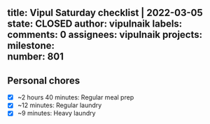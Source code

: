 title:	Vipul Saturday checklist | 2022-03-05
state:	CLOSED
author:	vipulnaik
labels:	
comments:	0
assignees:	vipulnaik
projects:	
milestone:	
number:	801
--
## Personal chores

- [x] ~2 hours 40 minutes: Regular meal prep
- [x] ~12 minutes: Regular laundry
- [x] ~9 minutes: Heavy laundry 
